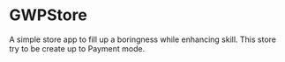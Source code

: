 # GWPStore
A simple store app to fill up a boringness while enhancing skill. This store try to be create up to Payment mode.
